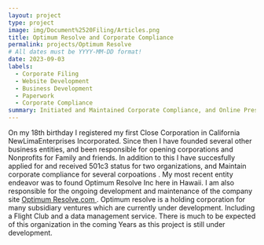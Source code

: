 ```yaml
---
layout: project
type: project
image: img/Document%2520Filing/Articles.png
title: Optimum Resolve and Corporate Compliance
permalink: projects/Optimum Resolve
# All dates must be YYYY-MM-DD format!
date: 2023-09-03
labels:
  - Corporate Filing
  - Website Development
  - Business Development
  - Paperwork
  - Corporate Compliance
summary: Initiated and Maintained Corporate Compliance, and Online Presence.
---
```

 
On my 18th birthday I registered my first Close Corporation in California NewLimaEnterprises Incorporated. Since then I have founded several other business entities, and been responsible for opening corporations and Nonprofits for Family and friends. In addition to this I have succesfully applied for and received 501c3 status for two organizations, and Maintain corporate compliance for several corpoations . My most recent entity endeavor was to found Optimum Resolve Inc here in Hawaii. I am also responsible for the ongoing development and maintenance of the company site <a href="https://optimumresolve.com/">Optimum Resolve.com </a>. Optimum resolve is a holding corporation for many subsidiary ventures which are currently under development. Including a Flight Club and a data management service. There is much to be expected of this organization in the coming Years as this project is still under development.
